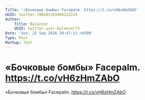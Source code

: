 ```yaml
---
Title: '«Бочковые бомбы» Facepalm. https://t.co/vH6zHmZAbO'
UUID: twitter.780101359404212224
Author:
    Title: Balancer
    UUID: twitter.user.balancer73
Date: 'Sun, 25 Sep 2016 20:47:12 +0300'
Type: Post
Markup: Text
---
```


# «Бочковые бомбы» Facepalm. https://t.co/vH6zHmZAbO

«Бочковые бомбы» Facepalm. https://t.co/vH6zHmZAbO